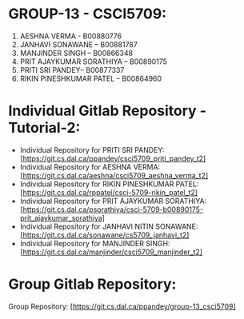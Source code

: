 # GROUP-13 - CSCI5709:

1. AESHNA VERMA - B00880776
2. JANHAVI SONAWANE – B00881787
3. MANJINDER SINGH – B00866348
4. PRIT AJAYKUMAR SORATHIYA – B00890175
5. PRITI SRI PANDEY– B00877337
6. RIKIN PINESHKUMAR PATEL – B00864960

# Individual Gitlab Repository - Tutorial-2:

- Individual Repository for PRITI SRI PANDEY: [https://git.cs.dal.ca/ppandey/csci5709_priti_pandey_t2]
- Individual Repository for AESHNA VERMA: [https://git.cs.dal.ca/aeshna/csci5709_aeshna_verma_t2]
- Individual Repository for RIKIN PINESHKUMAR PATEL: [https://git.cs.dal.ca/rppatel/csci-5709-rikin_patel_t2]
- Individual Repository for PRIT AJAYKUMAR SORATHIYA: [https://git.cs.dal.ca/psorathiya/csci-5709-b00890175-prit_ajaykumar_sorathiya]
- Individual Repository for JANHAVI NITIN SONAWANE: [https://git.cs.dal.ca/sonawane/cs5709_janhavi_t2]  
- Individual Repository for MANJINDER SINGH: [https://git.cs.dal.ca/manjinder/csci5709_manjinder_t2]
# Group Gitlab Repository:

Group Repository: [https://git.cs.dal.ca/ppandey/group-13_csci5709]
